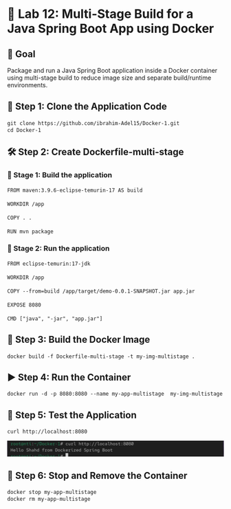 # 📘 Lab 12: Multi-Stage Build for a Java Spring Boot App using Docker

## 📌 Goal
Package and run a Java Spring Boot application inside a Docker container using multi-stage build to reduce image size and separate build/runtime environments.

## 📂 Step 1: Clone the Application Code

```
git clone https://github.com/ibrahim-Adel15/Docker-1.git
cd Docker-1
```

## 🛠️ Step 2: Create Dockerfile-multi-stage

### 👷 Stage 1: Build the application

```
FROM maven:3.9.6-eclipse-temurin-17 AS build

WORKDIR /app

COPY . .

RUN mvn package
```
### 🚀 Stage 2: Run the application

```
FROM eclipse-temurin:17-jdk

WORKDIR /app

COPY --from=build /app/target/demo-0.0.1-SNAPSHOT.jar app.jar

EXPOSE 8080

CMD ["java", "-jar", "app.jar"]
```

## 🧱 Step 3: Build the Docker Image

```
docker build -f Dockerfile-multi-stage -t my-img-multistage .
```

## ▶️ Step 4: Run the Container

```
docker run -d -p 8080:8080 --name my-app-multistage  my-img-multistage
```

## 🧪 Step 5: Test the Application

```
curl http://localhost:8080
```

![Alt text](../RunJavaSpringBootApp_inContainer/images/curloutside.jpg)

## 🛑 Step 6: Stop and Remove the Container

```
docker stop my-app-multistage
docker rm my-app-multistage
```